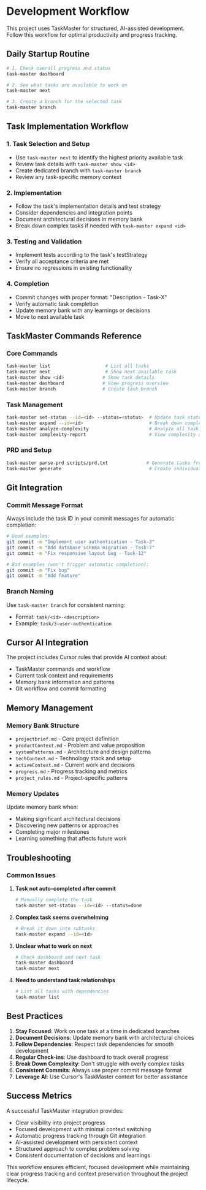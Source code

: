# Development Workflow

This project uses TaskMaster for structured, AI-assisted development. Follow this workflow for optimal productivity and progress tracking.

## Daily Startup Routine

```bash
# 1. Check overall progress and status
task-master dashboard

# 2. See what tasks are available to work on
task-master next

# 3. Create a branch for the selected task
task-master branch
```

## Task Implementation Workflow

### 1. Task Selection and Setup
- Use `task-master next` to identify the highest priority available task
- Review task details with `task-master show <id>`
- Create dedicated branch with `task-master branch`
- Review any task-specific memory context

### 2. Implementation
- Follow the task's implementation details and test strategy
- Consider dependencies and integration points
- Document architectural decisions in memory bank
- Break down complex tasks if needed with `task-master expand <id>`

### 3. Testing and Validation
- Implement tests according to the task's testStrategy
- Verify all acceptance criteria are met
- Ensure no regressions in existing functionality

### 4. Completion
- Commit changes with proper format: "Description - Task-X"
- Verify automatic task completion
- Update memory bank with any learnings or decisions
- Move to next available task

## TaskMaster Commands Reference

### Core Commands
```bash
task-master list                    # List all tasks
task-master next                    # Show next available task
task-master show <id>              # Show task details
task-master dashboard              # View progress overview
task-master branch                 # Create task branch
```

### Task Management
```bash
task-master set-status --id=<id> --status=<status>  # Update task status
task-master expand --id=<id>                        # Break down complex tasks
task-master analyze-complexity                      # Analyze all task complexity
task-master complexity-report                       # View complexity analysis
```

### PRD and Setup
```bash
task-master parse-prd scripts/prd.txt              # Generate tasks from PRD
task-master generate                                # Create individual task files
```

## Git Integration

### Commit Message Format
Always include the task ID in your commit messages for automatic completion:

```bash
# Good examples:
git commit -m "Implement user authentication - Task-3"
git commit -m "Add database schema migration - Task-7"
git commit -m "Fix responsive layout bug - Task-12"

# Bad examples (won't trigger automatic completion):
git commit -m "Fix bug"
git commit -m "Add feature"
```

### Branch Naming
Use `task-master branch` for consistent naming:
- Format: `task/<id>-<description>`
- Example: `task/3-user-authentication`

## Cursor AI Integration

The project includes Cursor rules that provide AI context about:
- TaskMaster commands and workflow
- Current task context and requirements
- Memory bank information and patterns
- Git workflow and commit formatting

## Memory Management

### Memory Bank Structure
- `projectbrief.md` - Core project definition
- `productContext.md` - Problem and value proposition
- `systemPatterns.md` - Architecture and design patterns
- `techContext.md` - Technology stack and setup
- `activeContext.md` - Current work and decisions
- `progress.md` - Progress tracking and metrics
- `project_rules.md` - Project-specific patterns

### Memory Updates
Update memory bank when:
- Making significant architectural decisions
- Discovering new patterns or approaches
- Completing major milestones
- Learning something that affects future work

## Troubleshooting

### Common Issues

1. **Task not auto-completed after commit**
   ```bash
   # Manually complete the task
   task-master set-status --id=<id> --status=done
   ```

2. **Complex task seems overwhelming**
   ```bash
   # Break it down into subtasks
   task-master expand --id=<id>
   ```

3. **Unclear what to work on next**
   ```bash
   # Check dashboard and next task
   task-master dashboard
   task-master next
   ```

4. **Need to understand task relationships**
   ```bash
   # List all tasks with dependencies
   task-master list
   ```

## Best Practices

1. **Stay Focused**: Work on one task at a time in dedicated branches
2. **Document Decisions**: Update memory bank with architectural choices
3. **Follow Dependencies**: Respect task dependencies for smooth development
4. **Regular Check-ins**: Use dashboard to track overall progress
5. **Break Down Complexity**: Don't struggle with overly complex tasks
6. **Consistent Commits**: Always use proper commit message format
7. **Leverage AI**: Use Cursor's TaskMaster context for better assistance

## Success Metrics

A successful TaskMaster integration provides:
- Clear visibility into project progress
- Focused development with minimal context switching
- Automatic progress tracking through Git integration
- AI-assisted development with persistent context
- Structured approach to complex problem solving
- Consistent documentation of decisions and learnings

This workflow ensures efficient, focused development while maintaining clear progress tracking and context preservation throughout the project lifecycle.
